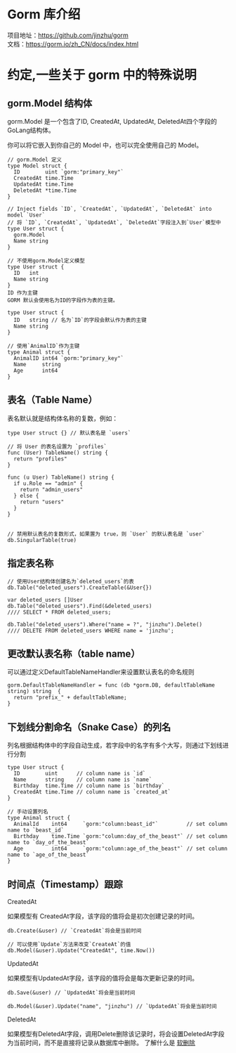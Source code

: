 # Gorm 库介绍
项目地址：https://github.com/jinzhu/gorm  
文档：https://gorm.io/zh_CN/docs/index.html

# 约定,一些关于 gorm 中的特殊说明
## gorm.Model 结构体
gorm.Model 是一个包含了ID, CreatedAt, UpdatedAt, DeletedAt四个字段的GoLang结构体。

你可以将它嵌入到你自己的 Model 中，也可以完全使用自己的 Model。
```
// gorm.Model 定义
type Model struct {
  ID        uint `gorm:"primary_key"`
  CreatedAt time.Time
  UpdatedAt time.Time
  DeletedAt *time.Time
}
```
```
// Inject fields `ID`, `CreatedAt`, `UpdatedAt`, `DeletedAt` into model `User`
// 将 `ID`, `CreatedAt`, `UpdatedAt`, `DeletedAt`字段注入到`User`模型中
type User struct {
  gorm.Model
  Name string
}
```
```
// 不使用gorm.Model定义模型
type User struct {
  ID   int
  Name string
}
ID 作为主键
GORM 默认会使用名为ID的字段作为表的主键。

type User struct {
  ID   string // 名为`ID`的字段会默认作为表的主键
  Name string
}

// 使用`AnimalID`作为主键
type Animal struct {
  AnimalID int64 `gorm:"primary_key"`
  Name     string
  Age      int64
}
```
## 表名（Table Name）
表名默认就是结构体名称的复数，例如：
```
type User struct {} // 默认表名是 `users`

// 将 User 的表名设置为 `profiles`
func (User) TableName() string {
  return "profiles"
}

func (u User) TableName() string {
  if u.Role == "admin" {
    return "admin_users"
  } else {
    return "users"
  }
}


// 禁用默认表名的复数形式，如果置为 true，则 `User` 的默认表名是 `user`
db.SingularTable(true)
```

## 指定表名称
```
// 使用User结构体创建名为`deleted_users`的表
db.Table("deleted_users").CreateTable(&User{})

var deleted_users []User
db.Table("deleted_users").Find(&deleted_users)
//// SELECT * FROM deleted_users;

db.Table("deleted_users").Where("name = ?", "jinzhu").Delete()
//// DELETE FROM deleted_users WHERE name = 'jinzhu';
```

## 更改默认表名称（table name）
可以通过定义DefaultTableNameHandler来设置默认表名的命名规则
```
gorm.DefaultTableNameHandler = func (db *gorm.DB, defaultTableName string) string  {
  return "prefix_" + defaultTableName;
}
```

## 下划线分割命名（Snake Case）的列名
列名根据结构体中的字段自动生成，若字段中的名字有多个大写，则通过下划线进行分割
```
type User struct {
  ID        uint      // column name is `id`
  Name      string    // column name is `name`
  Birthday  time.Time // column name is `birthday`
  CreatedAt time.Time // column name is `created_at`
}

// 手动设置列名
type Animal struct {
  AnimalId    int64     `gorm:"column:beast_id"`         // set column name to `beast_id`
  Birthday    time.Time `gorm:"column:day_of_the_beast"` // set column name to `day_of_the_beast`
  Age         int64     `gorm:"column:age_of_the_beast"` // set column name to `age_of_the_beast`
}
```

## 时间点（Timestamp）跟踪

CreatedAt

如果模型有 CreatedAt字段，该字段的值将会是初次创建记录的时间。
```
db.Create(&user) // `CreatedAt`将会是当前时间

// 可以使用`Update`方法来改变`CreateAt`的值
db.Model(&user).Update("CreatedAt", time.Now())
```
UpdatedAt

如果模型有UpdatedAt字段，该字段的值将会是每次更新记录的时间。
```
db.Save(&user) // `UpdatedAt`将会是当前时间

db.Model(&user).Update("name", "jinzhu") // `UpdatedAt`将会是当前时间
```
DeletedAt

如果模型有DeletedAt字段，调用Delete删除该记录时，将会设置DeletedAt字段为当前时间，而不是直接将记录从数据库中删除。 了解什么是 [软删除](https://gorm.io/zh_CN/docs/delete.html#Soft-Delete)